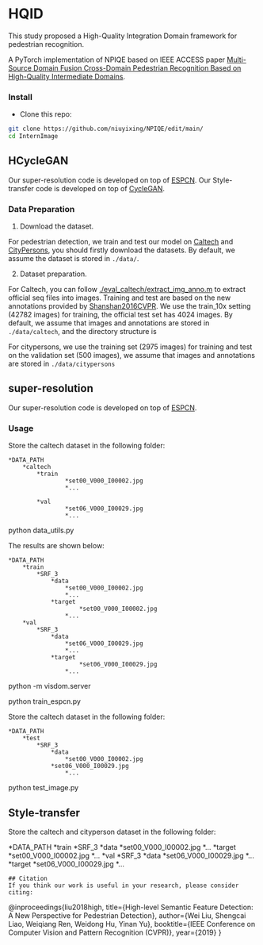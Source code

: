 # HQID
This study proposed a High-Quality Integration Domain framework for pedestrian recognition. 



A PyTorch implementation of NPIQE based on IEEE ACCESS paper 
[Multi-Source Domain Fusion Cross-Domain Pedestrian Recognition Based on High-Quality Intermediate Domains](https://ieeexplore.ieee.org/document/10188821?source=authoralert).
### Install

- Clone this repo:

```bash
git clone https://github.com/niuyixing/NPIQE/edit/main/
cd InternImage
```
## HCycleGAN
Our super-resolution code is developed on top of [ESPCN](https://github.com/leftthomas/ESPCN).
Our Style-transfer code is developed on top of [CycleGAN](https://github.com/junyanz/pytorch-CycleGAN-and-pix2pix).
### Data Preparation

1. Download the dataset.

 For pedestrian detection, we train and test our model on [Caltech](http://www.vision.caltech.edu/Image_Datasets/CaltechPedestrians/) and [CityPersons](https://bitbucket.org/shanshanzhang/citypersons), you should firstly download the datasets. By default, we assume the dataset is stored in `./data/`.

2. Dataset preparation.

 For Caltech, you can follow [./eval_caltech/extract_img_anno.m](./eval_caltech/extract_img_anno.m) to extract official seq files into images. Training and test are based on the new annotations provided by [Shanshan2016CVPR](https://www.mpi-inf.mpg.de/departments/computer-vision-and-multimodal-computing/research/people-detection-pose-estimation-and-tracking/how-far-are-we-from-solving-pedestrian-detection/). We use the train_10x setting (42782 images) for training, the official test set has 4024 images. By default, we assume that images and annotations are stored in `./data/caltech`, and the directory structure is

For citypersons, we use the training set (2975 images) for training and test on the validation set (500 images), we assume that images and annotations are stored in  `./data/citypersons`



## super-resolution
Our super-resolution code is developed on top of [ESPCN](https://github.com/leftthomas/ESPCN).
### Usage



Store the caltech dataset in the following folder:

```
*DATA_PATH
	*caltech
		*train
        		*set00_V000_I00002.jpg
        		*...

		*val
        		*set06_V000_I00029.jpg
        		*...
```
python data_utils.py

The results are shown below:

```
*DATA_PATH
	*train
		*SRF_3
			*data
        		*set00_V000_I00002.jpg
        		*...
			*target
            		*set00_V000_I00002.jpg
        		*...
	*val
		*SRF_3
			*data
        		*set06_V000_I00029.jpg
        		*...
			*target
            		*set06_V000_I00029.jpg
        		*...
```
python -m visdom.server

python train_espcn.py


Store the caltech dataset in the following folder:
```
*DATA_PATH
	*test
		*SRF_3
			*data
        		*set00_V000_I00002.jpg
			*set06_V000_I00029.jpg
        		*...
```

python test_image.py


## Style-transfer

Store the caltech and cityperson dataset in the following folder:

*DATA_PATH
	*train
		*SRF_3
			*data
        		*set00_V000_I00002.jpg
        		*...
			*target
            		*set00_V000_I00002.jpg
        		*...
	*val
		*SRF_3
			*data
        		*set06_V000_I00029.jpg
        		*...
			*target
            		*set06_V000_I00029.jpg
        		*...
```
## Citation
If you think our work is useful in your research, please consider citing:
```
@inproceedings{liu2018high,
  title={High-level Semantic Feature Detection: A New Perspective for Pedestrian Detection},
  author={Wei Liu, Shengcai Liao, Weiqiang Ren, Weidong Hu, Yinan Yu},
  booktitle={IEEE Conference on Computer Vision and Pattern Recognition (CVPR)},
  year={2019}
}
```
